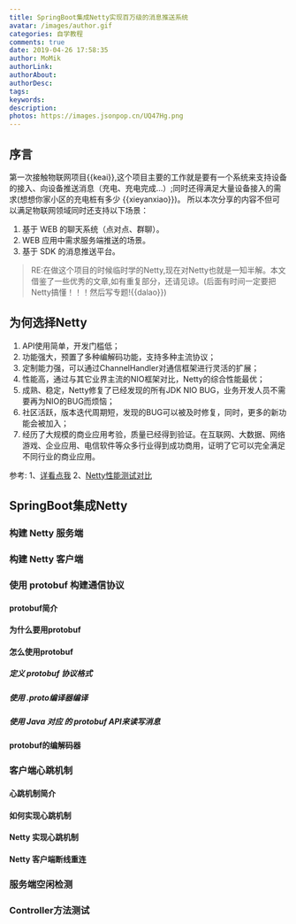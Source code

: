 ```yaml
---
title: SpringBoot集成Netty实现百万级的消息推送系统
avatar: /images/author.gif
categories: 自学教程
comments: true
date: 2019-04-26 17:58:35
author: MoMik
authorLink:
authorAbout:
authorDesc:
tags:
keywords:
description:
photos: https://images.jsonpop.cn/UQ47Hg.png
---
```


## 序言
第一次接触物联网项目{{keai}},这个项目主要的工作就是要有一个系统来支持设备的接入、向设备推送消息（充电、充电完成...）;同时还得满足大量设备接入的需求(想想你家小区的充电桩有多少 {{xieyanxiao}})。
所以本次分享的内容不但可以满足物联网领域同时还支持以下场景：

1. 基于 WEB 的聊天系统（点对点、群聊）。
2. WEB 应用中需求服务端推送的场景。
3. 基于 SDK 的消息推送平台。

> RE:在做这个项目的时候临时学的Netty,现在对Netty也就是一知半解。本文借鉴了一些优秀的文章,如有重复部分，还请见谅。(后面有时间一定要把Netty搞懂！！！然后写专题!{{dalao}})
## 为何选择Netty

1. API使用简单，开发门槛低；
2. 功能强大，预置了多种编解码功能，支持多种主流协议；
3. 定制能力强，可以通过ChannelHandler对通信框架进行灵活的扩展；
4. 性能高，通过与其它业界主流的NIO框架对比，Netty的综合性能最优；
5. 成熟、稳定，Netty修复了已经发现的所有JDK NIO BUG，业务开发人员不需要再为NIO的BUG而烦恼；
6. 社区活跃，版本迭代周期短，发现的BUG可以被及时修复，同时，更多的新功能会被加入；
7. 经历了大规模的商业应用考验，质量已经得到验证。在互联网、大数据、网络游戏、企业应用、电信软件等众多行业得到成功商用，证明了它可以完全满足不同行业的商业应用。

参考:
1、[详看点我](https://blog.csdn.net/zcbyzcb/article/details/79916720 "详看点我")
2、[Netty性能测试对比](https://colobu.com/2015/07/14/performance-comparison-of-7-websocket-frameworks/ "Netty性能测试对比")

## SpringBoot集成Netty

### 构建 Netty 服务端
### 构建 Netty 客户端
### 使用 protobuf 构建通信协议
#### protobuf简介
#### 为什么要用protobuf
#### 怎么使用protobuf
##### 定义 protobuf 协议格式
##### 使用 .proto编译器编译
##### 使用 Java 对应 的 protobuf API来读写消息
#### protobuf的编解码器
###  客户端心跳机制
#### 心跳机制简介
#### 如何实现心跳机制
#### Netty 实现心跳机制
#### Netty 客户端断线重连
### 服务端空闲检测
### Controller方法测试